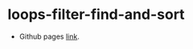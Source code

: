 # loops-filter-find-and-sort
 
- Github pages [link](https://osman-butt.github.io/dat.js/first-semester/js-theory-2/loops-filter-find-and-sort-main/).
